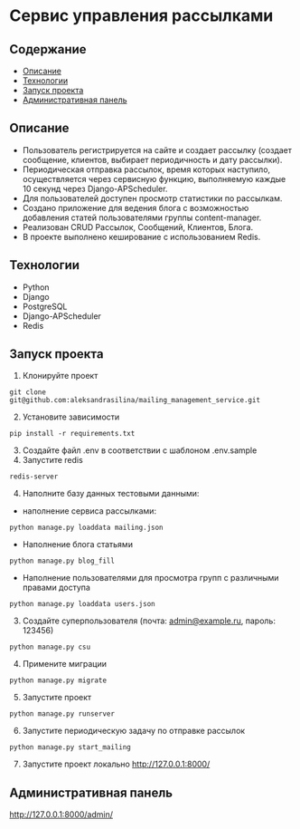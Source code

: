 # Сервис управления рассылками

## Содержание
- [Описание](#описание)
- [Технологии](#технологии)
- [Запуск проекта](#запуск-проекта)
- [Административная панель](#административная-панель)

## Описание
- Пользователь регистрируется на сайте и создает рассылку (создает сообщение, клиентов, выбирает периодичность и дату рассылки).
- Периодическая отправка рассылок, время которых наступило, осуществляется через сервисную функцию, выполняемую каждые 10 секунд через Django-APScheduler.
- Для пользователей доступен просмотр статистики по рассылкам.
- Создано приложение для ведения блога с возможностью добавления статей пользователями группы content-manager.
- Реализован CRUD Рассылок, Сообщений, Клиентов, Блога.
- В проекте выполнено кеширование с использованием Redis.

## Технологии
- Python
- Django
- PostgreSQL
- Django-APScheduler
- Redis

## Запуск проекта
1. Клонируйте проект
```
git clone git@github.com:aleksandrasilina/mailing_management_service.git
```
2. Установите зависимости
```
pip install -r requirements.txt
```
3. Создайте файл .env в соответствии с шаблоном .env.sample
4. Запустите redis
```
redis-server
```
4. Наполните базу данных тестовыми данными:
* наполнение сервиса рассылками:
```
python manage.py loaddata mailing.json
```
* Наполнение блога статьями
```
python manage.py blog_fill
```
* Наполнение пользователями для просмотра групп с различными правами доступа
```
python manage.py loaddata users.json
```
3. Создайте суперпользователя (почта: admin@example.ru, пароль: 123456)
```
python manage.py csu
```
4. Примените миграции
```
python manage.py migrate
```
5. Запустите проект
```
python manage.py runserver
```
6. Запустите периодическую задачу по отправке рассылок
```
python manage.py start_mailing
```
7. Запустите проект локально http://127.0.0.1:8000/

## Административная панель
http://127.0.0.1:8000/admin/
